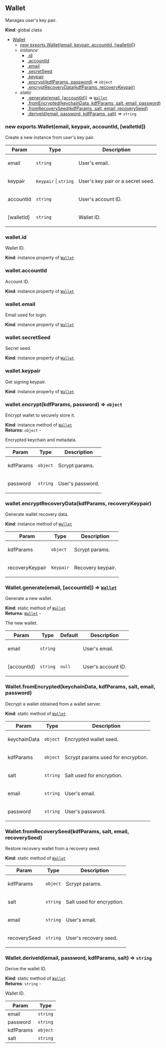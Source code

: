 <a name="Wallet"></a>

## Wallet
<p>Manages user's key pair.</p>

**Kind**: global class  

* [Wallet](#Wallet)
    * [new exports.Wallet(email, keypair, accountId, [walletId])](#new_Wallet_new)
    * _instance_
        * [.id](#Wallet+id)
        * [.accountId](#Wallet+accountId)
        * [.email](#Wallet+email)
        * [.secretSeed](#Wallet+secretSeed)
        * [.keypair](#Wallet+keypair)
        * [.encrypt(kdfParams, password)](#Wallet+encrypt) ⇒ <code>object</code>
        * [.encryptRecoveryData(kdfParams, recoveryKeypair)](#Wallet+encryptRecoveryData)
    * _static_
        * [.generate(email, [accountId])](#Wallet.generate) ⇒ [<code>Wallet</code>](#Wallet)
        * [.fromEncrypted(keychainData, kdfParams, salt, email, password)](#Wallet.fromEncrypted)
        * [.fromRecoverySeed(kdfParams, salt, email, recoverySeed)](#Wallet.fromRecoverySeed)
        * [.deriveId(email, password, kdfParams, salt)](#Wallet.deriveId) ⇒ <code>string</code>

<a name="new_Wallet_new"></a>

### new exports.Wallet(email, keypair, accountId, [walletId])
<p>Create a new instance from user's key pair.</p>


| Param | Type | Description |
| --- | --- | --- |
| email | <code>string</code> | <p>User's email.</p> |
| keypair | <code>Keypair</code> \| <code>string</code> | <p>User's key pair or a secret seed.</p> |
| accountId | <code>string</code> | <p>User's account ID.</p> |
| [walletId] | <code>string</code> | <p>Wallet ID.</p> |

<a name="Wallet+id"></a>

### wallet.id
<p>Wallet ID.</p>

**Kind**: instance property of [<code>Wallet</code>](#Wallet)  
<a name="Wallet+accountId"></a>

### wallet.accountId
<p>Account ID.</p>

**Kind**: instance property of [<code>Wallet</code>](#Wallet)  
<a name="Wallet+email"></a>

### wallet.email
<p>Email used for login.</p>

**Kind**: instance property of [<code>Wallet</code>](#Wallet)  
<a name="Wallet+secretSeed"></a>

### wallet.secretSeed
<p>Secret seed.</p>

**Kind**: instance property of [<code>Wallet</code>](#Wallet)  
<a name="Wallet+keypair"></a>

### wallet.keypair
<p>Get signing keypair.</p>

**Kind**: instance property of [<code>Wallet</code>](#Wallet)  
<a name="Wallet+encrypt"></a>

### wallet.encrypt(kdfParams, password) ⇒ <code>object</code>
<p>Encrypt wallet to securely store it.</p>

**Kind**: instance method of [<code>Wallet</code>](#Wallet)  
**Returns**: <code>object</code> - <p>Encrypted keychain and metadata.</p>  

| Param | Type | Description |
| --- | --- | --- |
| kdfParams | <code>object</code> | <p>Scrypt params.</p> |
| password | <code>string</code> | <p>User's password.</p> |

<a name="Wallet+encryptRecoveryData"></a>

### wallet.encryptRecoveryData(kdfParams, recoveryKeypair)
<p>Generate wallet recovery data.</p>

**Kind**: instance method of [<code>Wallet</code>](#Wallet)  

| Param | Type | Description |
| --- | --- | --- |
| kdfParams | <code>object</code> | <p>Scrypt params.</p> |
| recoveryKeypair | <code>Keypair</code> | <p>Recovery keypair.</p> |

<a name="Wallet.generate"></a>

### Wallet.generate(email, [accountId]) ⇒ [<code>Wallet</code>](#Wallet)
<p>Generate a new wallet.</p>

**Kind**: static method of [<code>Wallet</code>](#Wallet)  
**Returns**: [<code>Wallet</code>](#Wallet) - <p>The new wallet.</p>  

| Param | Type | Default | Description |
| --- | --- | --- | --- |
| email | <code>string</code> |  | <p>User's email.</p> |
| [accountId] | <code>string</code> | <code>null</code> | <p>User's account ID.</p> |

<a name="Wallet.fromEncrypted"></a>

### Wallet.fromEncrypted(keychainData, kdfParams, salt, email, password)
<p>Decrypt a wallet obtained from a wallet server.</p>

**Kind**: static method of [<code>Wallet</code>](#Wallet)  

| Param | Type | Description |
| --- | --- | --- |
| keychainData | <code>object</code> | <p>Encrypted wallet seed.</p> |
| kdfParams | <code>object</code> | <p>Scrypt params used for encryption.</p> |
| salt | <code>string</code> | <p>Salt used for encryption.</p> |
| email | <code>string</code> | <p>User's email.</p> |
| password | <code>string</code> | <p>User's password.</p> |

<a name="Wallet.fromRecoverySeed"></a>

### Wallet.fromRecoverySeed(kdfParams, salt, email, recoverySeed)
<p>Restore recovery wallet from a recovery seed.</p>

**Kind**: static method of [<code>Wallet</code>](#Wallet)  

| Param | Type | Description |
| --- | --- | --- |
| kdfParams | <code>object</code> | <p>Scrypt params.</p> |
| salt | <code>string</code> | <p>Salt used for encryption.</p> |
| email | <code>string</code> | <p>User's email.</p> |
| recoverySeed | <code>string</code> | <p>User's recovery seed.</p> |

<a name="Wallet.deriveId"></a>

### Wallet.deriveId(email, password, kdfParams, salt) ⇒ <code>string</code>
<p>Derive the wallet ID.</p>

**Kind**: static method of [<code>Wallet</code>](#Wallet)  
**Returns**: <code>string</code> - <p>Wallet ID.</p>  

| Param | Type |
| --- | --- |
| email | <code>string</code> | 
| password | <code>string</code> | 
| kdfParams | <code>object</code> | 
| salt | <code>string</code> | 

